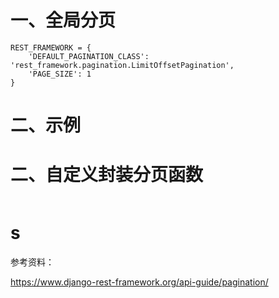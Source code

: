# 一、全局分页
```
REST_FRAMEWORK = {
    'DEFAULT_PAGINATION_CLASS': 'rest_framework.pagination.LimitOffsetPagination',
    'PAGE_SIZE': 1
}
```

# 二、示例


# 二、自定义封装分页函数
```

```

# s

参考资料：

https://www.django-rest-framework.org/api-guide/pagination/
